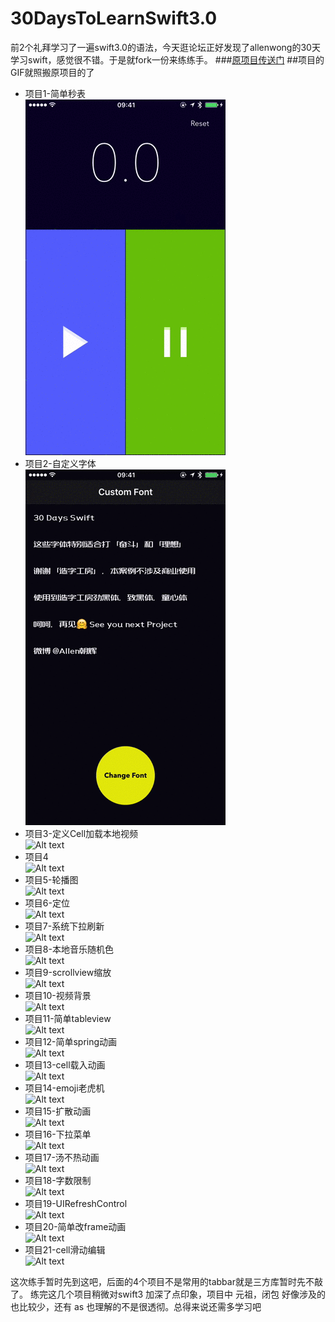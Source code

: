 # 30DaysToLearnSwift3.0
前2个礼拜学习了一遍swift3.0的语法，今天逛论坛正好发现了allenwong的30天学习swift，感觉很不错。于是就fork一份来练练手。
###[原项目传送门](https://github.com/allenwong/30DaysofSwift)
##项目的GIF就照搬原项目的了
* 项目1-简单秒表<br>
![Alt text](https://github.com/MakiZz/30DaysToLearnSwift3.0/blob/master/project%201-stopWatch/Simple%20Stop%20Watch.gif)
* 项目2-自定义字体<br>
![Alt text](https://github.com/MakiZz/30DaysToLearnSwift3.0/blob/master/project%202-CustomFont/Customfont.gif)
* 项目3-定义Cell加载本地视频<br>
![Alt text](https://github.com/MakiZz/30DaysToLearnSwift3.0/blob/master/project%203-PlayLocalVideo/playvideo.gif)
* 项目4<br>
![Alt text](https://github.com/allenwong/30DaysofSwift/blob/master/Project%2004%20-%20SnapChatMenu/snapchatmenu.gif?raw=true)
* 项目5-轮播图<br>
![Alt text](https://github.com/allenwong/30DaysofSwift/blob/master/Project%2005%20-%20CarouselEffect/Carousel.gif?raw=true)
* 项目6-定位<br>
![Alt text](https://github.com/allenwong/30DaysofSwift/blob/master/Project%2006%20-%20FindMyLocation/mylocation.gif?raw=true)
* 项目7-系统下拉刷新<br>
![Alt text](https://github.com/allenwong/30DaysofSwift/blob/master/Project%2007%20-%20PullToRefresh/pulltorefresh.gif?raw=true)
* 项目8-本地音乐随机色<br>
![Alt text](https://github.com/allenwong/30DaysofSwift/blob/master/Project%2008%20-%20RandomGradientColorMusic/randomMusicColor.gif?raw=true)
* 项目9-scrollview缩放<br>
![Alt text](https://github.com/allenwong/30DaysofSwift/blob/master/Project%2009%20-ImageScroller/image%20Scroller%20Effect.gif?raw=true)
* 项目10-视频背景<br>
![Alt text](https://github.com/allenwong/30DaysofSwift/blob/master/Project%2010%20-%20VideoBackground/videobg.gif?raw=true)
* 项目11-简单tableview<br>
![Alt text](https://github.com/allenwong/30DaysofSwift/blob/master/Project%2011%20-%20ClearTableViewCell/cleartableviewcell.gif?raw=true)
* 项目12-简单spring动画<br>
![Alt text](https://github.com/allenwong/30DaysofSwift/blob/master/Project%2012%20-%20LoginAnimation/simple%20login%20animation.gif?raw=true)
* 项目13-cell载入动画<br>
![Alt text](https://github.com/allenwong/30DaysofSwift/blob/master/Project%2013%20-%20AnimateTableViewCell/AnimateTabel.gif?raw=true)
* 项目14-emoji老虎机<br>
![Alt text](https://github.com/allenwong/30DaysofSwift/blob/master/Project%2014%20-%20EmojiSlotMachine/emoji%20spin.gif?raw=true)
* 项目15-扩散动画<br>
![Alt text](https://github.com/allenwong/30DaysofSwift/blob/master/Project%2015%20-%20%20AnimatedSplash/splash.gif?raw=true)
* 项目16-下拉菜单<br>
![Alt text](https://github.com/allenwong/30DaysofSwift/blob/master/Project%2016%20-%20SlideMenu/SlideMenu.gif?raw=true)
* 项目17-汤不热动画<br>
![Alt text](https://github.com/allenwong/30DaysofSwift/blob/master/Project%2017%20-%20TumblrMenu/TumblrMenu.gif?raw=true)
* 项目18-字数限制<br>
![Alt text](https://github.com/allenwong/30DaysofSwift/blob/master/Project%2018%20-%20LimitCharacters/Limit.gif?raw=true)
* 项目19-UIRefreshControl<br>
![Alt text](https://github.com/allenwong/30DaysofSwift/blob/master/Project%2019%20-%20CustomPullToRefresh/CustomPullToRefresh.gif?raw=true)
* 项目20-简单改frame动画<br>
![Alt text](https://github.com/allenwong/30DaysofSwift/blob/master/Project%2020%20-%20CollectionViewAnimation/CollectionViewAnimation.gif?raw=true)
* 项目21-cell滑动编辑<br>
![Alt text](https://github.com/allenwong/30DaysofSwift/blob/master/Project%2021%20-%20SwipeableCell/Swipeable%20Cell.gif?raw=true)


 这次练手暂时先到这吧，后面的4个项目不是常用的tabbar就是三方库暂时先不敲了。
 练完这几个项目稍微对swift3 加深了点印象，项目中 元祖，闭包 好像涉及的也比较少，还有 as 也理解的不是很透彻。总得来说还需多学习吧
